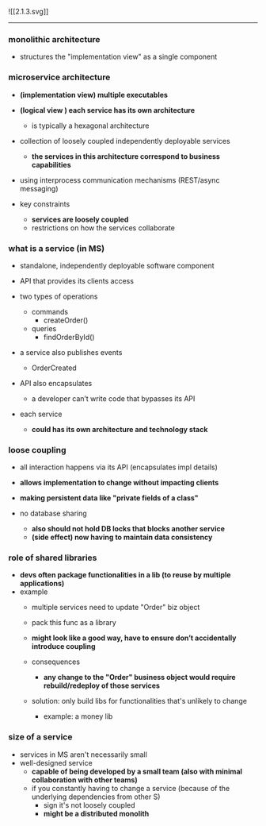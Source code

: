 ![[2.1.3.svg]]

---

### monolithic architecture
- structures the "implementation view" as a single component

### microservice architecture
- **(implementation view) multiple executables**
  
- **(logical view ) each service has its own architecture**
	- is typically a hexagonal architecture

- collection of loosely coupled independently deployable services
	- **the services in this architecture correspond to business capabilities**

- using interprocess communication mechanisms (REST/async messaging)
  
- key constraints
	- **services are loosely coupled**
	- restrictions on how the services collaborate

### what is a service (in MS)

- standalone, independently deployable software component
- API that provides its clients access
  
- two types of operations
	- commands
		- createOrder()
	- queries
		- findOrderById()

- a service also publishes events
	- OrderCreated

- API also encapsulates
	- a developer can’t write code that bypasses its API

- each service
	- **could has its own architecture and technology stack**

### loose coupling

- all interaction happens via its API (encapsulates impl details)
- **allows implementation to change without impacting clients**
- **making persistent data like "private fields of a class"**

- no database sharing
	- **also should not hold DB locks that blocks another service**
	- **(side effect) now having to maintain data consistency**

### role of shared libraries

- **devs often package functionalities in a lib (to reuse by multiple applications)**
- example
	- multiple services need to update "Order" biz object
	- pack this func as a library
	- **might look like a good way, have to ensure don’t accidentally introduce coupling**
	- consequences
		- **any change to the "Order" business object would require rebuild/redeploy of those services**

	- solution: only build libs for functionalities that's unlikely to change
		- example: a money lib

### size of a service

- services in MS aren't necessarily small
- well-designed service
	- **capable of being developed by a small team (also with minimal collaboration with other teams)**
	- if you constantly having to change a service (because of the underlying dependencies from other S)
		- sign it's not loosely coupled
		- **might be a distributed monolith**


